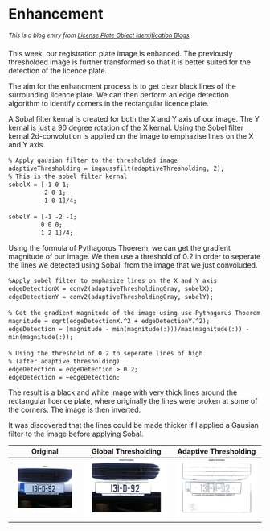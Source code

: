 **Enhancement**
========================
<sup>*This is a blog entry from [License Plate Object Identification Blogs](./README.md).*</sup>

This week, our registration plate image is enhanced. The previously thresholded image is further transformed so that it is better suited for the detection of the licence plate.

The aim for the enhancment process is to get clear black lines of the surrounding licence plate. We can then perform an edge detection algorithm to identify corners in the rectangular licence plate. 

A Sobal filter kernal is created for both the X and Y axis of our image. The Y kernal is just a 90 degree rotation of the X kernal.
Using the Sobel filter kernal 2d-convolution is applied on the image to emphazise lines on the X and Y axis.

```
% Apply gausian filter to the thresholded image
adaptiveThresholding = imgaussfilt(adaptiveThresholding, 2);
% This is the sobel filter kernal
sobelX = [-1 0 1;
         -2 0 1;
         -1 0 1]/4;
     
sobelY = [-1 -2 -1;
         0 0 0;
         1 2 1]/4;
```
         
Using the formula of Pythagorus Thoerem, we can get the gradient magnitude of our image. We then use a threshold of 0.2 in order to seperate the lines we detected using Sobal, from the image that we just convoluded. 

```
%Apply sobel filter to emphasize lines on the X and Y axis
edgeDetectionX = conv2(adaptiveThresholdingGray, sobelX);
edgeDetectionY = conv2(adaptiveThresholdingGray, sobelY);

% Get the gradient magnitude of the image using use Pythagorus Thoerem
magnitude = sqrt(edgeDetectionX.^2 + edgeDetectionY.^2);
edgeDetection = (magnitude - min(magnitude(:)))/max(magnitude(:)) - min(magnitude(:));

% Using the threshold of 0.2 to seperate lines of high 
% (after adaptive thresholding)
edgeDetection = edgeDetection > 0.2;
edgeDetection = ~edgeDetection;
```

The result is a black and white image with very thick lines around the rectangular licence plate, where originally the lines were broken at some of the corners. The image is then inverted.


It was discovered that the lines could be made thicker if I applied a Gausian filter to the image before applying Sobal.

| Original | Global Thresholding | Adaptive Thresholding |
| :---: |:---:| :---:|
| ![Original](./img/week1-original.jpg) | ![Global Thresholding](./img/week2-global-thresholding.jpg) | ![Adaptive Thresholding](./img/week2-adaptive-thresholding.jpg) |  

